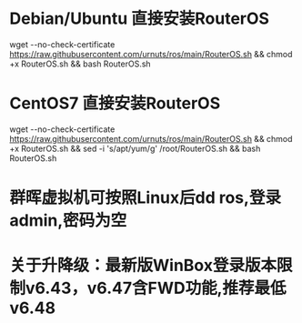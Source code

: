  </code>

# Debian/Ubuntu 直接安装RouterOS
 wget --no-check-certificate https://raw.githubusercontent.com/urnuts/ros/main/RouterOS.sh && chmod +x RouterOS.sh && bash RouterOS.sh
     
# CentOS7 直接安装RouterOS  
 wget --no-check-certificate https://raw.githubusercontent.com/urnuts/ros/main/RouterOS.sh && chmod +x RouterOS.sh && sed -i 's/apt/yum/g' /root/RouterOS.sh && bash RouterOS.sh
     
     
# 群晖虚拟机可按照Linux后dd ros,登录admin,密码为空
# 关于升降级：最新版WinBox登录版本限制v6.43，v6.47含FWD功能,推荐最低v6.48

 </code>
